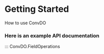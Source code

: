 # Getting Started

How to use ConvDO

### Here is an example API documentation

::: ConvDO.FieldOperations
